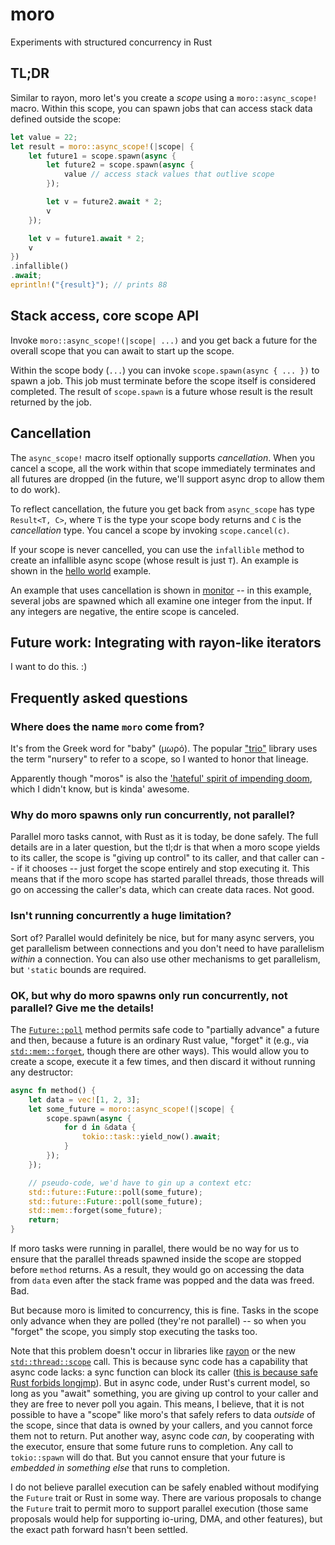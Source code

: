 # moro

Experiments with structured concurrency in Rust

## TL;DR

Similar to rayon, moro let's you create a *scope* using a `moro::async_scope!` macro.
Within this scope, you can spawn jobs that can access stack data defined outside the scope:

```rust
let value = 22;
let result = moro::async_scope!(|scope| {
    let future1 = scope.spawn(async {
        let future2 = scope.spawn(async {
            value // access stack values that outlive scope
        });

        let v = future2.await * 2;
        v
    });

    let v = future1.await * 2;
    v
})
.infallible()
.await;
eprintln!("{result}"); // prints 88
```

## Stack access, core scope API

Invoke `moro::async_scope!(|scope| ...)` and you get back a future
for the overall scope that you can await to start up the scope.

Within the scope body (`...`) you can invoke `scope.spawn(async { ... })` to spawn a job. 
This job must terminate before the scope itself is considered completed. 
The result of `scope.spawn` is a future whose result is the result returned by the job.

## Cancellation

The `async_scope!` macro itself optionally supports *cancellation*.
When you cancel a scope, all the work within that scope immediately
terminates and all futures are dropped (in the future, we'll support
async drop to allow them to do work). 

To reflect cancellation, the future you get back from `async_scope`
has type `Result<T, C>`, where `T` is the type your scope body returns
and `C` is the *cancellation* type. You cancel a scope by invoking
`scope.cancel(c)`.

If your scope is never cancelled, you can use the `infallible` method
to create an infallible async scope (whose result is just `T`).
An example is shown in the [hello world](examples/hello_world.rs) example.

An example that uses cancellation is shown in [monitor](examples/monitor.rs) --
in this example, several jobs are spawned which all examine one integer from
the input. If any integers are negative, the entire scope is canceled.

## Future work: Integrating with rayon-like iterators

I want to do this. :) 

## Frequently asked questions

### Where does the name `moro` come from?

It's from the Greek word for "baby" (μωρό). The popular ["trio"](https://trio.readthedocs.io/en/stable/) library uses the term "nursery" to refer to a scope, so I wanted to honor that lineage.

Apparently though "moros" is also the ['hateful' spirit of impending doom](https://en.wikipedia.org/wiki/Moros), which I didn't know, but is kinda' awesome.

### Why do moro spawns only run concurrently, not parallel?

Parallel moro tasks cannot, with Rust as it is today, be done safely. The full details are in a later question, but the tl;dr is that when a moro scope yields to its caller, the scope is "giving up control" to its caller, and that caller can -- if it chooses -- just forget the scope entirely and stop executing it. This means that if the moro scope has started parallel threads, those threads will go on accessing the caller's data, which can create data races. Not good.

### Isn't running concurrently a huge limitation?

Sort of? Parallel would definitely be nice, but for many async servers, you get parallelism between connections and you don't need to have parallelism *within* a connection. You can also use other mechanisms to get parallelism, but `'static` bounds are required.

### OK, but why do moro spawns only run concurrently, not parallel? Give me the details!

The [`Future::poll`](https://doc.rust-lang.org/std/future/trait.Future.html#tymethod.poll) method permits safe code to "partially advance" a future and then, because a future is an ordinary Rust value, "forget" it (e.g., via [`std::mem::forget`](https://doc.rust-lang.org/std/mem/fn.forget.html), though there are other ways). This would allow you to create a scope, execute it a few times, and then discard it without running any destructor:

```rust
async fn method() {
    let data = vec![1, 2, 3];
    let some_future = moro::async_scope!(|scope| {
        scope.spawn(async { 
            for d in &data {
                tokio::task::yield_now().await;
            }
        });
    });

    // pseudo-code, we'd have to gin up a context etc:
    std::future::Future::poll(some_future);
    std::future::Future::poll(some_future);
    std::mem::forget(some_future);
    return;
}
```

If moro tasks were running in parallel, there would be no way for us to ensure that the parallel threads spawned inside the scope are stopped before `method` returns. As a result, they would go on accessing the data from `data` even after the stack frame was popped and the data was freed. Bad.

But because moro is limited to concurrency, this is fine. Tasks in the scope only advance when they are polled (they're not parallel) -- so when you "forget" the scope, you simply stop executing the tasks too.

Note that this problem doesn't occur in libraries like [rayon](https://crates.io/crates/rayon) or the new [`std::thread::scope`](https://doc.rust-lang.org/std/thread/fn.scope.html) call. This is because sync code has a capability that async code lacks: a sync function can block its caller ([this is because safe Rust forbids longjmp](http://smallcultfollowing.com/babysteps/blog/2016/10/02/observational-equivalence-and-unsafe-code/)). But in async code, under Rust's current model, so long as you "await" something, you are giving up control to your caller and they are free to never poll you again. This means, I believe, that it is not possible to have a "scope" like moro's that safely refers to data *outside* of the scope, since that data is owned by your callers, and you cannot force them not to return. Put another way, async code *can*, by cooperating with the executor, ensure that some future runs to completion. Any call to `tokio::spawn` will do that. But you cannot ensure that your future is *embedded in something else* that runs to completion.

I do not believe parallel execution can be safely enabled without modifying the `Future` trait or Rust in some way. There are various proposals to change the `Future` trait to permit moro to support parallel execution (those same proposals would help for supporting io-uring, DMA, and other features), but the exact path forward hasn't been settled.

